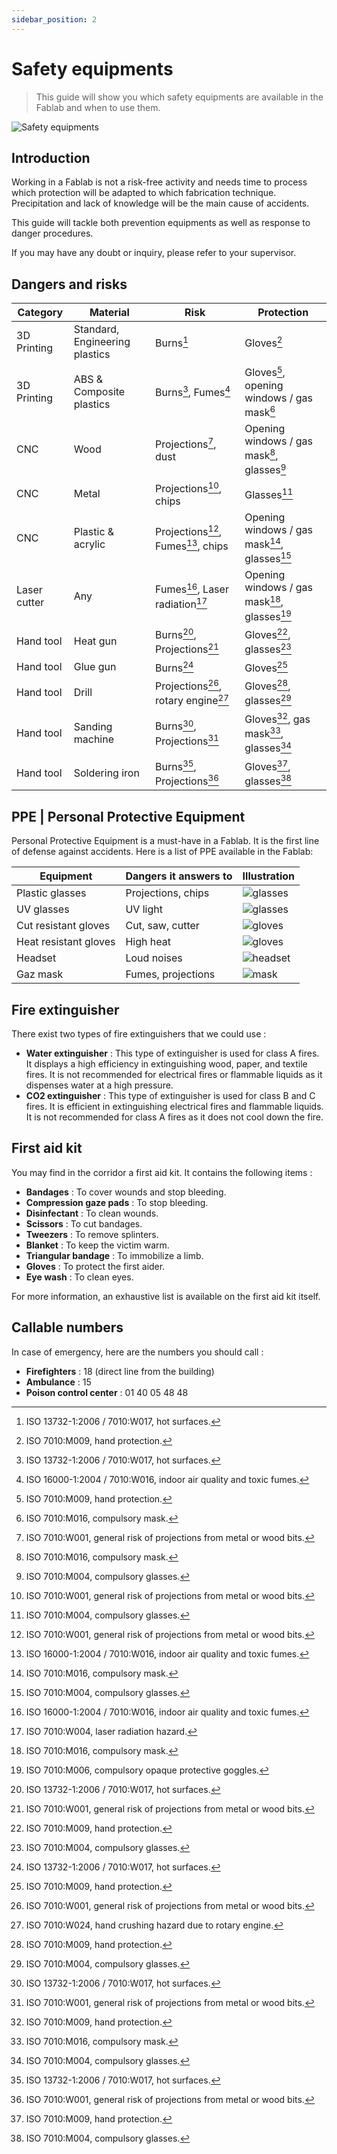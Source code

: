 ```yaml
---
sidebar_position: 2
---
```


# Safety equipments

> This guide will show you which safety equipments are available in the Fablab and when to use them.

![Safety equipments](/assets/docs/safety/safety-1.png)

## Introduction

Working in a Fablab is not a risk-free activity and needs time to process which protection will be adapted to which fabrication technique. Precipitation and lack of knowledge will be the main cause of accidents.

This guide will tackle both prevention equipments as well as response to danger procedures.

If you may have any doubt or inquiry, please refer to your supervisor.

## Dangers and risks

| Category     | Material                       | Risk                               | Protection                                  |
| ------------ | ------------------------------ | ---------------------------------- | ------------------------------------------- |
| 3D Printing  | Standard, Engineering plastics | Burns[^1]                          | Gloves[^2]                                  |
| 3D Printing  | ABS & Composite plastics       | Burns[^1], Fumes[^3]               | Gloves[^2], opening windows / gas mask[^4]  |
| CNC          | Wood                           | Projections[^5], dust              | Opening windows / gas mask[^4], glasses[^6] |
| CNC          | Metal                          | Projections[^5], chips             | Glasses[^6]                                 |
| CNC          | Plastic & acrylic              | Projections[^5], Fumes[^3], chips  | Opening windows / gas mask[^4], glasses[^6] |
| Laser cutter | Any                            | Fumes[^3], Laser radiation[^7]     | Opening windows / gas mask[^4], glasses[^8] |
| Hand tool    | Heat gun                       | Burns[^1], Projections[^5]         | Gloves[^2], glasses[^6]                     |
| Hand tool    | Glue gun                       | Burns[^1]                          | Gloves[^2]                                  |
| Hand tool    | Drill                          | Projections[^5], rotary engine[^9] | Gloves[^2], glasses[^6]                     |
| Hand tool    | Sanding machine                | Burns[^1], Projections[^5]         | Gloves[^2], gas mask[^4], glasses[^6]       |
| Hand tool    | Soldering iron                 | Burns[^1], Projections[^5]         | Gloves[^2], glasses[^6]                     |

## PPE | Personal Protective Equipment

Personal Protective Equipment is a must-have in a Fablab. It is the first line of defense against accidents. Here is a list of PPE available in the Fablab:

| Equipment             | Dangers it answers to | Illustration                                 |
| --------------------- | --------------------- | -------------------------------------------- |
| Plastic glasses       | Projections, chips    | ![glasses](/assets/docs/safety/safety-2.png) |
| UV glasses            | UV light              | ![glasses](/assets/docs/safety/safety-7.png) |
| Cut resistant gloves  | Cut, saw, cutter      | ![gloves](/assets/docs/safety/safety-3.png)  |
| Heat resistant gloves | High heat             | ![gloves](/assets/docs/safety/safety-4.png)  |
| Headset               | Loud noises           | ![headset](/assets/docs/safety/safety-5.png) |
| Gaz mask              | Fumes, projections    | ![mask](/assets/docs/safety/safety-6.png)    |

## Fire extinguisher

There exist two types of fire extinguishers that we could use :

- **Water extinguisher** : This type of extinguisher is used for class A fires. It displays a high efficiency in extinguishing wood, paper, and textile fires. It is not recommended for electrical fires or flammable liquids as it dispenses water at a high pressure.
- **CO2 extinguisher** : This type of extinguisher is used for class B and C fires. It is efficient in extinguishing electrical fires and flammable liquids. It is not recommended for class A fires as it does not cool down the fire.

## First aid kit

You may find in the corridor a first aid kit. It contains the following items :

- **Bandages** : To cover wounds and stop bleeding.
- **Compression gaze pads** : To stop bleeding.
- **Disinfectant** : To clean wounds.
- **Scissors** : To cut bandages.
- **Tweezers** : To remove splinters.
- **Blanket** : To keep the victim warm.
- **Triangular bandage** : To immobilize a limb.
- **Gloves** : To protect the first aider.
- **Eye wash** : To clean eyes.

For more information, an exhaustive list is available on the first aid kit itself.

## Callable numbers

In case of emergency, here are the numbers you should call :

- **Firefighters** : 18 (direct line from the building)
- **Ambulance** : 15
- **Poison control center** : 01 40 05 48 48

[^1]: ISO 13732-1:2006 / 7010:W017, hot surfaces.

[^2]: ISO 7010:M009, hand protection.

[^3]: ISO 16000-1:2004 / 7010:W016, indoor air quality and toxic fumes.

[^4]: ISO 7010:M016, compulsory mask.

[^5]: ISO 7010:W001, general risk of projections from metal or wood bits.

[^6]: ISO 7010:M004, compulsory glasses.

[^7]: ISO 7010:W004, laser radiation hazard.

[^8]: ISO 7010:M006, compulsory opaque protective goggles.

[^9]: ISO 7010:W024, hand crushing hazard due to rotary engine.
